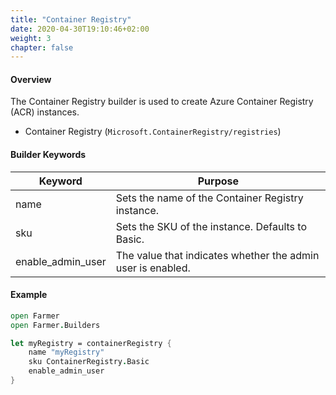 ```yaml
---
title: "Container Registry"
date: 2020-04-30T19:10:46+02:00
weight: 3
chapter: false
---
```


#### Overview
The Container Registry builder is used to create Azure Container Registry (ACR) instances.

* Container Registry (`Microsoft.ContainerRegistry/registries`)

#### Builder Keywords
| Keyword | Purpose |
|-|-|
| name | Sets the name of the Container Registry instance. |
| sku | Sets the SKU of the instance. Defaults to Basic. |
| enable_admin_user | The value that indicates whether the admin user is enabled. |

#### Example
```fsharp
open Farmer
open Farmer.Builders

let myRegistry = containerRegistry {
    name "myRegistry"
    sku ContainerRegistry.Basic
    enable_admin_user
}
```